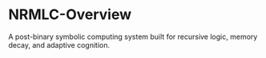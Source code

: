 # NRMLC-Overview
A post-binary symbolic computing system built for recursive logic, memory decay, and adaptive cognition.
